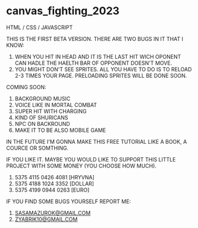 # canvas_fighting_2023

HTML / CSS / JAVASCRIPT

THIS IS THE FIRST BETA VERSION. THERE ARE TWO BUGS IN IT THAT I KNOW:
1. WHEN YOU HIT IN HEAD AND IT IS THE LAST HIT WICH OPONENT CAN HADLE THE HAELTH BAR OF OPPONENT DOESN'T MOVE.
2. YOU MIGHT DON'T SEE SPRITES. ALL YOU HAVE TO DO IS TO RELOAD 2-3 TIMES YOUR PAGE. PRELOADING SPRITES WILL BE DONE SOON.

COMING SOON:
1. BACKGROUND MUSIC
2. VOICE LIKE IN MORTAL COMBAT
3. SUPER HIT WITH CHARGING
4. KIND OF SHURICANS
5. NPC ON BACKROUND
6. MAKE IT TO BE ALSO MOBILE GAME

IN THE FUTURE I'M GONNA MAKE THIS FREE TUTORIAL LIKE A BOOK, A COURCE OR SOMTHING.

IF YOU LIKE IT. MAYBE YOU WOULD LIKE TO SUPPORT THIS LITTLE PROJECT WITH SOME MONEY (YOU CHOOSE HOW MUCH).
1. 5375 4115 0426 4081 [HRYVNA]
2. 5375 4188 1024 3352 [DOLLAR]
3. 5375 4199 0944 0263 [EURO]

IF YOU FIND SOME BUGS YOURSELF REPORT ME:
1. SASAMAZUROK@GMAIL.COM
2. ZYABRIK10@GMAIL.COM
